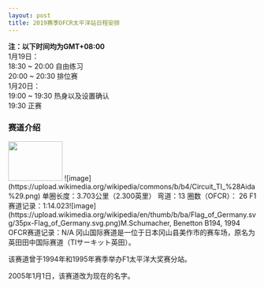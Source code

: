 ```yaml
---
layout: post
title: 2019赛季OFCR太平洋站日程安排
---
```


**注：以下时间均为GMT+08:00**  
1月19日：  
18:30 ~ 20:00 自由练习  
20:00 ~ 20:30 排位赛  
1月20日：  
19:00 ~ 19:30 热身以及设置确认  
19:30 正赛  

### 赛道介绍  
<img src="https://upload.wikimedia.org/wikipedia/en/thumb/9/9e/Flag_of_Japan.svg/188px-Flag_of_Japan.svg.png" width="110" height="80" />  
![image](https://upload.wikimedia.org/wikipedia/commons/b/b4/Circuit_TI_%28Aida%29.png)  
单圈长度：3.703公里（2.300英里）  
弯道：13  
圈数（OFCR）： 26  
F1赛道记录：1:14.023![image](https://upload.wikimedia.org/wikipedia/en/thumb/b/ba/Flag_of_Germany.svg/35px-Flag_of_Germany.svg.png)M.Schumacher, Benetton B194, 1994  
OFCR赛道记录：N/A  
冈山国际赛道是一位于日本冈山县美作市的赛车场，原名为英田田中国际赛道（TIサーキット英田）。  

该赛道曾于1994年和1995年赛季举办F1太平洋大奖赛分站。  

2005年1月1日，该赛道改为现在的名字。  